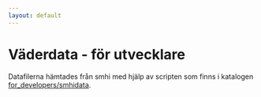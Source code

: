 ```yaml
---
layout: default
---
```

# Väderdata - för utvecklare

Datafilerna hämtades från smhi med hjälp av scripten som finns i katalogen [for_developers/smhidata](../../for_developers/smhidata).
